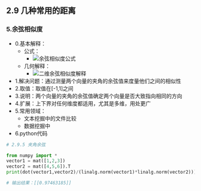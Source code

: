 ## 2.9 几种常用的距离
### 5.余弦相似度
- 0.基本解释：
    - 公式：
        - ![余弦相似度公式](https://img2018.cnblogs.com/blog/1780252/201908/1780252-20190828141554396-2082330896.png)
    - 几何解释：
        - ![二维余弦相似度解释](https://img2018.cnblogs.com/blog/1780252/201908/1780252-20190828153553008-4911311.png)
- 1.解决问题：通过测量两个向量的夹角的余弦值来度量他们之间的相似性
- 2.取值：取值在[-1,1]之间
- 3.说明：两个向量的夹角的余弦值确定两个向量是否大致指向相同的方向
- 4.扩展：上下界对任何维度都适用，尤其是多维，用处更广
- 5.常用领域：
    - 文本挖掘中的文件比较
    - 数据挖掘中
- 6.python代码

```python
# 2.9.5 夹角余弦

from numpy import *
vector1 = mat([1,2,3])
vector2 = mat([4,5,6]).T
print(dot(vector1,vector2)/(linalg.norm(vector1)*linalg.norm(vector2)))

# 输出结果：[[0.97463185]]
```
